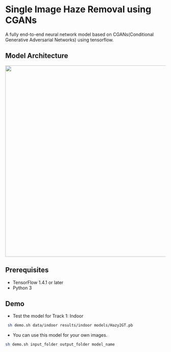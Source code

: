 # Single Image Haze Removal using CGANs
A fully end-to-end neural network model based on CGANs(Conditional Generative Adversarial Networks) using tensorflow.

## Model Architecture

<img src="figs/model.png" width="600">

## Prerequisites

* TensorFlow 1.4.1 or later
* Python 3

## Demo

* Test the model for Track 1: Indoor

```sh
 sh demo.sh data/indoor results/indoor models/Hazy2GT.pb
```


*  You can use this model for your own images. 

```sh
sh demo.sh input_folder output_folder model_name
```
